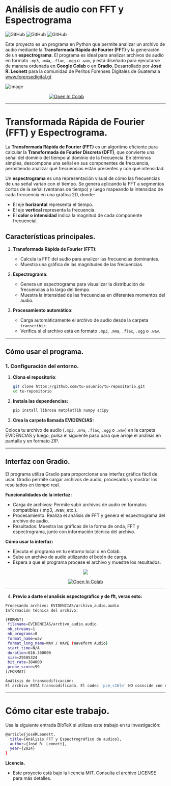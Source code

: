# **Análisis de audio con FFT y Espectrograma**
![GitHub](https://img.shields.io/badge/Licencia-MIT-blue)
![GitHub](https://img.shields.io/badge/Python-3.8%2B-green)
![GitHub](https://img.shields.io/badge/Estado-Activo-brightgreen)

Este proyecto es un programa en Python que permite analizar un archivo de audio mediante la **Transformada Rápida de Fourier (FFT)** y la generación de un **espectrograma**. El programa es ideal para analizar archivos de audio en formato  `.mp3`, `.m4a`, `.flac`, `.ogg` o `.wav`, y está diseñado para ejecutarse de manera ordenada en **Google Colab** o en **Gradio**. Desarrollado por **José R. Leonett** para la comunidad de Peritos Forenses Digitales de Guatemala www.forensedigital.gt 

![image](https://drive.google.com/uc?export=view&id=1-4nfcJj0xPyVQ82EkxGZbPWw6L2Vy44o)

<p align="center">
  <a href="https://colab.research.google.com/drive/1lm9JrLej9Hl1wmHz5W-hrKvel5DmXF11#scrollTo=_JQu9bGiVt75">
    <img src="https://colab.research.google.com/assets/colab-badge.svg" alt="Open In Colab" style="margin-right: 120px;">
  </a>
</p>

---
# Transformada Rápida de Fourier (FFT) y Espectrograma.

La **Transformada Rápida de Fourier (FFT)** es un algoritmo eficiente para calcular la **Transformada de Fourier Discreta (DFT)**, que convierte una señal del dominio del tiempo al dominio de la frecuencia. En términos simples, descompone una señal en sus componentes de frecuencia, permitiendo analizar qué frecuencias están presentes y con qué intensidad.

Un **espectrograma** es una representación visual de cómo las frecuencias de una señal varían con el tiempo. Se genera aplicando la FFT a segmentos cortos de la señal (ventanas de tiempo) y luego mapeando la intensidad de cada frecuencia en una gráfica 2D, donde:

- El eje **horizontal** representa el tiempo.
- El eje **vertical** representa la frecuencia.
- El **color o intensidad** indica la magnitud de cada componente frecuencial.

## **Características principales.**

1. **Transformada Rápida de Fourier (FFT)**:
   - Calcula la FFT del audio para analizar las frecuencias dominantes.
   - Muestra una gráfica de las magnitudes de las frecuencias.

2. **Espectrograma**:
   - Genera un espectrograma para visualizar la distribución de frecuencias a lo largo del tiempo.
   - Muestra la intensidad de las frecuencias en diferentes momentos del audio.

3. **Procesamiento automático**:
   - Carga automáticamente el archivo de audio desde la carpeta `transcribir`.
   - Verifica si el archivo está en formato `.mp3`, `.m4a`, `.flac`, `.ogg` o `.wav`.

---

## **Cómo usar el programa.**

### **1. Configuración del entorno.**

1. **Clona el repositorio**:
   ```bash
   git clone https://github.com/tu-usuario/tu-repositorio.git
   cd tu-repositorio

2. **Instala las dependencias:**
   ```bash
   pip install librosa matplotlib numpy scipy

3. **Crea la carpeta llamada EVIDENCIAS:**

Coloca tu archivo de audio (`.mp3`, `.m4a`, `.flac`, `.ogg` o `.wav`) en la carpeta EVIDENCIAS y luego, pulsa el siguiente paso para que arroje el análisis en pantalla y en formato ZIP.

---

## **Interfaz con Gradio.**
El programa utiliza Gradio para proporcionar una interfaz gráfica fácil de usar. Gradio permite cargar archivos de audio, procesarlos y mostrar los resultados en tiempo real.

**Funcionalidades de la interfaz:**
- Carga de archivos: Permite subir archivos de audio en formatos compatibles (.mp3, .wav, etc.).
- Procesamiento: Realiza el análisis de FFT y genera el espectrograma del archivo de audio.
- Resultados: Muestra las gráficas de la forma de onda, FFT y espectrograma, junto con información técnica del archivo.

**Cómo usar la interfaz:**
- Ejecuta el programa en tu entorno local o en Colab.
- Sube un archivo de audio utilizando el botón de carga.
- Espera a que el programa procese el archivo y muestre los resultados.

<p align="center">
  <img src="https://github.com/jrleonett/FFT-Espectrograma/blob/main/congradio.png?raw=true">
</p>

<p align="center">
  <a href="https://colab.research.google.com/drive/19M8MrKN91bQtQXqTEoiXEsNGXIq1jXqC">
    <img src="https://colab.research.google.com/assets/colab-badge.svg" alt="Open In Colab">
  </a>
</p>

----

4. **Previo a darte el analisis espectografico y de fft, veras esto:**
  ```bash
  Procesando archivo: EVIDENCIAS/archivo_audio.audio
  Información técnica del archivo:

  [FORMAT]
   filename=EVIDENCIAS/archivo_audio.audio
   nb_streams=1
   nb_programs=0
   format_name=wav
   format_long_name=WAV / WAVE (Waveform Audio)
   start_time=N/A
   duration=616.360000
   size=29585324
   bit_rate=384000
   probe_score=99
  [/FORMAT]

  Análisis de transcodificación:
  El archivo ESTÁ transcodificado. El codec 'pcm_s16le' NO coincide con el formato 'wav'.
  ```
---
# Cómo citar este trabajo.
Usa la siguiente entrada BibTeX si utilizas este trabajo en tu investigación:
```bash
@article{joséRLeonett,
  title={Análisis FFT y Espectrográfico de audios},
  author={José R. Leonett},
  year={2024}
}
```

**Licencia.**
- Este proyecto está bajo la licencia MIT. Consulta el archivo LICENSE para más detalles.
